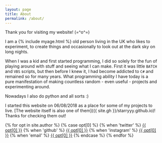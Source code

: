 ```yaml
---
layout: page
title: About
permalink: /about/
---
```


Thank you for visiting my website! (=^o^=)

I am a {% include myage.html %} old person living in the UK who likes to experiment, to create things and occasionally to look out at the dark sky on long nights.

When I was a kid and first started programming, I did so solely for the fun of playing around with stuff and seeing what I can make. First it was little `BATCH` and `VBS` scripts, but then before I knew it, I had become addicted to `C#` and remained so for many years. What programming ability I have today is a pure manifestation of making countless random - even useful - projects and experimenting around.

Nowadays I also do python and all sorts :)

I started this website on 06/08/2018 as a place for some of my projects to live. [The website itself is also one of them]({{ site.gh }}/starryyy.github.io)! Thanks for checking them out!

<div class="nav">
	{% for opt in site.author %}
	{% case opt[0] %}
		{% when 'twitter' %}
		<a class="opt" href="https://twitter.com/{{ opt[1] }}">{{ opt[0] }}</a>
		{% when 'github' %}
		<a class="opt" href="https://github.com/{{ opt[1] }}">{{ opt[0] }}</a>
		{% when 'instagram' %}
		<a class="opt" href="https://instagram.com/{{ opt[1] }}">{{ opt[0] }}</a>
		{% when 'email' %}
		<a class="opt" href="mailto:{{ opt[1] }}">{{ opt[0] }}</a>
	{% endcase %}
	{% endfor %}
</div>
